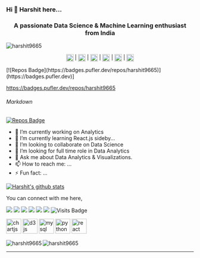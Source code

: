 ### Hi 👋 Harshit here... 
<h3 align="center">A passionate Data Science & Machine Learning enthusiast from India</h3>

<p align="left"> <img src="https://komarev.com/ghpvc/?username=harshit9665" alt="harshit9665" /> </p>
<p align="center">
<a href="https://twitter.com/harshit75492894" target="blank"><img align="center" src="https://cdn.jsdelivr.net/npm/simple-icons@3.0.1/icons/twitter.svg" alt="harshit75492894" height="20" width="20" /></a> | 
<a href="https://linkedin.com/in/harshit-singh-data" target="blank"><img align="center" src="https://cdn.jsdelivr.net/npm/simple-icons@3.0.1/icons/linkedin.svg" alt="harshit-singh-data" height="20" width="20" /></a> | 
<a href="https://kaggle.com/harshit9665" target="blank"><img align="center" src="https://cdn.jsdelivr.net/npm/simple-icons@3.0.1/icons/kaggle.svg" alt="harshit9665" height="20" width="20" /></a> | 
<a href="https://fb.com/aarav9665" target="blank"><img align="center" src="https://cdn.jsdelivr.net/npm/simple-icons@3.0.1/icons/facebook.svg" alt="aarav9665" height="20" width="20" /></a> | 
<a href="https://instagram.com/aarav_singh96" target="blank"><img align="center" src="https://cdn.jsdelivr.net/npm/simple-icons@3.0.1/icons/instagram.svg" alt="aarav_singh96" height="20" width="20" /></a> |
<a href="https://medium.com/@harshit9665" target="blank"><img align="center" src="https://cdn.jsdelivr.net/npm/simple-icons@3.0.1/icons/medium.svg" alt="@harshit9665" height="20" width="20" /></a>
</p>
[![Repos Badge](https://badges.pufler.dev/repos/harshit9665)](https://badges.pufler.dev)]

https://badges.pufler.dev/repos/harshit9665

###### Markdown

[![Repos Badge](https://badges.pufler.dev/repos/harshit9665)](https://badges.pufler.dev)

- 🔭 I’m currently working on Analytics
- 🌱 I’m currently learning React.js sideby...
- 👯 I’m looking to collaborate on Data Science
- 🤔 I’m looking for full time role in Data Analytics
- 💬 Ask me about Data Analytics & Visualizations.
- 📫 How to reach me: ...
- ⚡ Fun fact: ...

[![Harshit's github stats](https://github-readme-stats.vercel.app/api?username=harshit9665)](https://github.com/harshit9665/github-readme-stats)


You can connect with me here,

[<img src="https://img.shields.io/badge/twitter-%231DA1F2.svg?&style=for-the-badge&logo=twitter&logoColor=white" />](https://twitter.com/Harshit75492894) [<img src="https://img.shields.io/badge/medium-%2312100E.svg?&style=for-the-badge&logo=medium&logoColor=white" />](https://medium.com/@harshit9665)  [<img src="https://img.shields.io/badge/linkedin-%230077B5.svg?&style=for-the-badge&logo=linkedin&logoColor=white" />](https://www.linkedin.com/in/harshit-singh-data/) [<img src = "https://img.shields.io/badge/facebook-%231877F2.svg?&style=for-the-badge&logo=facebook&logoColor=white">](https://www.facebook.com/aarav9665) [<img src ="https://img.shields.io/badge/portfolio-web-%23.svg?&style=for-the-badge&logo=&logoColor=white%22">](https://harshit9665.github.io/) [<img src = "https://img.shields.io/badge/instagram-%23E4405F.svg?&style=for-the-badge&logo=instagram&logoColor=white">](https://www.instagram.com/aarav_singh96/)  ![Visits Badge](https://badges.pufler.dev/visits/harshit9665/harshit9665?style=for-the-badge ) 

<!-- BLOG-POST-LIST:START -->
<!-- BLOG-POST-LIST:END -->

<center><p align="left"><img src="https://www.chartjs.org/media/logo-title.svg" alt="chartjs" width="40" height="40"/> <img src="https://devicons.github.io/devicon/devicon.git/icons/d3js/d3js-original.svg" alt="d3js" width="40" height="40"/> <img src="https://devicons.github.io/devicon/devicon.git/icons/mysql/mysql-original-wordmark.svg" alt="mysql" width="40" height="40"/> <img src="https://devicons.github.io/devicon/devicon.git/icons/python/python-original.svg" alt="python" width="40" height="40"/> <img src="https://devicons.github.io/devicon/devicon.git/icons/react/react-original-wordmark.svg" alt="react" width="40" height="40"/></p><img align="left" src="https://github-readme-stats.vercel.app/api/top-langs/?username=harshit9665&layout=compact&hide=html" alt="harshit9665" /></center>

<img align="center" src="https://github-readme-stats.vercel.app/api?username=harshit9665&show_icons=true" alt="harshit9665" />



---
